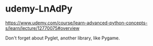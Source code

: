# udemy-LnAdPy
https://www.udemy.com/course/learn-advanced-python-concepts-s/learn/lecture/12770075#overview


Don't forget about Pyglet, another library, like Pygame.